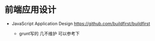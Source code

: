 # 前端应用设计

- JavaScript Application Design <https://github.com/buildfirst/buildfirst>

  - grunt写的 几不维护 可以参考下
